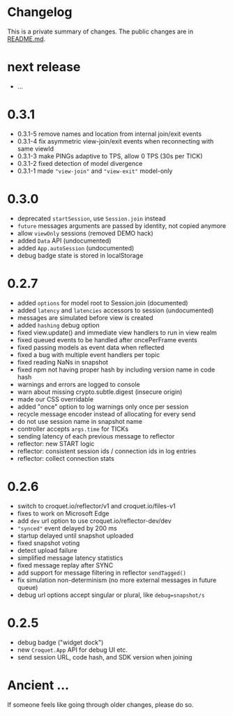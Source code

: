 # Changelog

This is a private summary of changes. The public changes are in [README.md](./README.md).

# next release

* ...

# 0.3.1

* 0.3.1-5 remove names and location from internal join/exit events
* 0.3.1-4 fix asymmetric view-join/exit events when reconnecting with same viewId
* 0.3.1-3 make PINGs adaptive to TPS, allow 0 TPS (30s per TICK)
* 0.3.1-2 fixed detection of model divergence
* 0.3.1-1 made `"view-join"` and `"view-exit"` model-only

# 0.3.0

* deprecated `startSession`, use `Session.join` instead
* `future` messages arguments are passed by identity, not copied anymore
* allow `viewOnly` sessions (removed DEMO hack)
* added `Data` API (undocumented)
* added `App.autoSession` (undocumented)
* debug badge state is stored in localStorage

# 0.2.7

* added `options` for model root to Session.join (documented)
* added `latency` and `latencies` accessors to session (undocumented)
* messages are simulated before view is created
* added `hashing` debug option
* fixed view.update() and immediate view handlers to run in view realm
* fixed queued events to be handled after oncePerFrame events
* fixed passing models as event data when reflected
* fixed a bug with multiple event handlers per topic
* fixed reading NaNs in snapshot
* fixed npm not having proper hash by including version name in code hash
* warnings and errors are logged to console
* warn about missing crypto.subtle.digest (insecure origin)
* made our CSS overridable
* added "once" option to log warnings only once per session
* recycle message encoder instead of allocating for every send
* do not use session name in snapshot name
* controller accepts `args.time` for TICKs
* sending latency of each previous message to reflector
* reflector: new START logic
* reflector: consistent session ids / connection ids in log entries
* reflector: collect connection stats

# 0.2.6

* switch to croquet.io/reflector/v1 and croquet.io/files-v1
* fixes to work on Microsoft Edge
* add `dev` url option to use croquet.io/reflector-dev/dev
* `"synced"` event delayed by 200 ms
* startup delayed until snapshot uploaded
* fixed snapshot voting
* detect upload failure
* simplified message latency statistics
* fixed message replay after SYNC
* add support for message filtering in reflector `sendTagged()`
* fix simulation non-determinism (no more external messages in future queue)
* debug url options accept singular or plural, like `debug=snapshot/s`

# 0.2.5

* debug badge ("widget dock")
* new `Croquet.App` API for debug UI etc.
* send session URL, code hash, and SDK version when joining

# Ancient ...

If someone feels like going through older changes, please do so.

